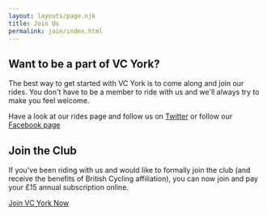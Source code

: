 ```yaml
---
layout: layouts/page.njk
title: Join Us
permalink: join/index.html
---
```

## Want to be a part of VC York?

The best way to get started with VC York is to come along and join our rides. You don't have to be a member to ride with us and we'll always try to make you feel welcome.

Have a look at our rides page and follow us on [Twitter](https://twitter.com/veloclubyork) or follow our [Facebook page](https://www.facebook.com/veloclubyork/)

## Join the Club

If you've been riding with us and would like to formally join the club (and receive the benefits of British Cycling affiliation), you can now join and pay your £15 annual subscription online. 

[Join VC York Now](https://www.britishcycling.org.uk/club/profile/2839/vc_york)


